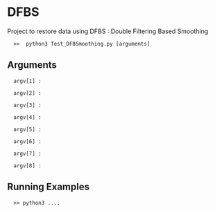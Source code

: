 # DFBS

Project to restore data using DFBS : Double Filtering Based Smoothing

      >>  python3 Test_DFBSmoothing.py [arguments]

## Arguments

      argv[1] : 
                
      argv[2] : 
                
      argv[3] : 
                
      argv[4] : 
                
      argv[5] : 
                
      argv[6] : 
                
      argv[7] : 
                
      argv[8] : 
                

## Running Examples

      >> python3 ....

